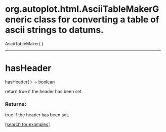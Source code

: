 # org.autoplot.html.AsciiTableMakerGeneric class for converting a table of ascii strings to datums.
AsciiTableMaker( )


***
<a name="hasHeader"></a>
# hasHeader
hasHeader(  ) &rarr; boolean

return true if the header has been set.

### Returns:
true if the header has been set.

<a href="https://github.com/autoplot/dev/search?q=hasHeader&unscoped_q=hasHeader">[search for examples]</a>

